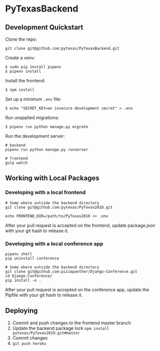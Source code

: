 # PyTexasBackend

## Development Quickstart

Clone the repo:

```
git clone git@github.com:pytexas/PyTexasBackend.git
```

Create a venv:

```
$ sudo pip install pipenv
$ pipenv install
```

Install the frontend:

```
$ npm install
```

Set up a minimum `.env` file:
```
$ echo "SECRET_KEY=an insecure development secret" > .env
```

Run unapplied migrations:

```
$ pipenv run python manage.py migrate
```

Run the development server:
```
# backend
pipenv run python manage.py runserver

# frontend
gulp watch
```

## Working with Local Packages

### Developing with a local frontend

```
# Some where outside the backend directory
git clone git@github.com:pytexas/PyTexas2018.git

echo FRONTEND_DIR=/path/to/PyTexas2018 >> .env
```

After your pull request is accepted on the frontend, update package.json with your git hash to release it.

### Developing with a local conference app

```
pipenv shell
pip uninstall conference

# Some where outside the backend directory
git clone git@github.com:pizzapanther/Django-Conference.git
cd Django-Conference/
pip install -e .
```

After your pull request is accepted on the conference app, update the Pipfile with your git hash to release it.

## Deploying

1. Commit and push changes to the frontend master branch
2. Update the backend package lock `npm install pytexas/PyTexas2019.git#master`
3. Commit changes
4. `git push heroku`

